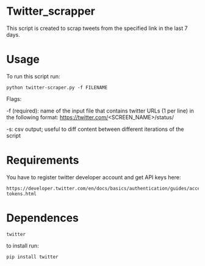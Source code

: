 # Twitter_scrapper

This script is created to scrap tweets from the specified link in the last 7 days.

# Usage
To run this script run:

    python twitter-scraper.py -f FILENAME
  
Flags:
  
  -f (required): name of the input file that contains twitter URLs (1 per line)
    in the following format: https://twitter.com/<SCREEN_NAME>/status/<ID>
  
  -s: csv output; useful to diff content between different iterations of the script
  
# Requirements
You have to register twitter developer account and get API keys here: 
  
    https://developer.twitter.com/en/docs/basics/authentication/guides/access-tokens.html
    
# Dependences

    twitter
to install run: 
    
    pip install twitter
